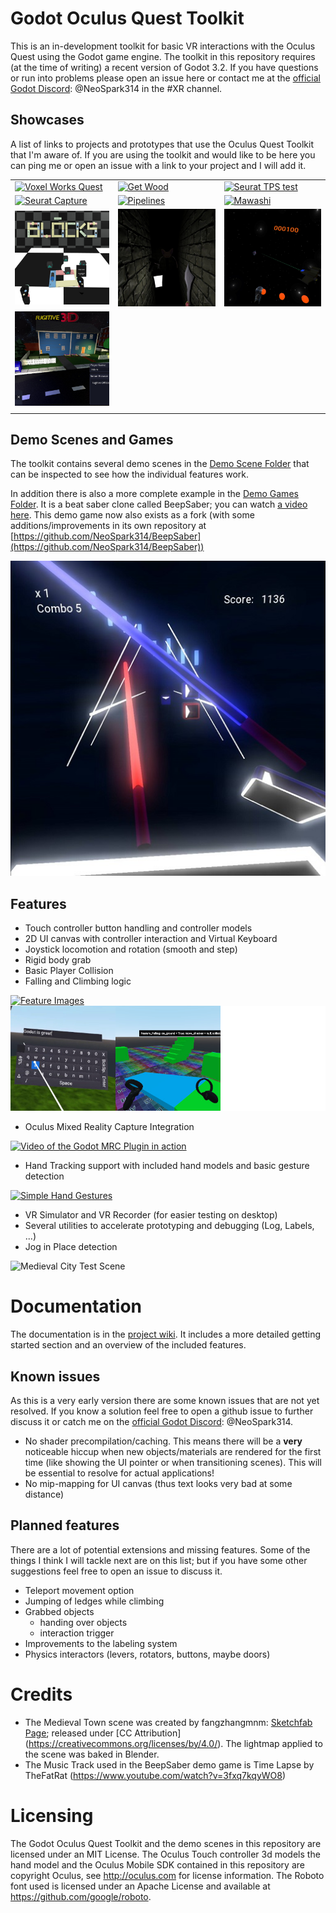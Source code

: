 # Godot Oculus Quest Toolkit <!-- omit in toc --> 
This is an in-development toolkit for basic VR interactions with the Oculus Quest using the Godot game engine.
The toolkit in this repository requires (at the time of writing) a recent version of Godot 3.2.
If you have questions or run into problems please open an issue here or contact me at the [official Godot Discord](https://discord.gg/zH7NUgz): @NeoSpark314 in the #XR channel.

## Showcases
A list of links to projects and prototypes that use the Oculus Quest Toolkit that I'm aware of. If you are using the toolkit and would like to be here you can ping me or open an issue with a link to your project and I will add it.

| | | |
| -- | -- | -- |
|[![Voxel Works Quest](doc/images/showcase/voxel_works_quest.jpg)](https://sidequestvr.com/#/app/431) | [![Get Wood](doc/images/showcase/getwood.jpg)](https://globalgamejam.org/2020/games/get-wood-0) | [![Seurat TPS test](doc/images/showcase/seurat_tps_test.jpg)](https://www.youtube.com/watch?v=2RgMMeGQi2Q) |
|[![Seurat Capture](doc/images/showcase/seurat_capture.jpg)](https://www.youtube.com/watch?v=ikYTkyIMV8k) | [![Pipelines](doc/images/showcase/pipelines.jpg)](https://saoigames.itch.io/pipelines-quest) | [![Mawashi](doc/images/showcase/mawashi.jpg)](https://sidequestvr.com/#/app/460) |
|[![Blocks](doc/images/showcase/blocks.jpg)](https://kosmosschool.itch.io/blocks) | [![The Impossible Crypt](doc/images/showcase/impossible_crypt.jpg)](https://neospark314.itch.io/the-impossible-crypt)  | [![SpaceToys](doc/images/showcase/spacetoys.jpg)](https://github.com/ssj71/SpaceToys)|
| [![Fugitive](doc/images/showcase/fugitive.jpg)](https://wavesonics.itch.io/fugitive-3d) | | |
| | | |

## Demo Scenes and Games
The toolkit contains several demo scenes in the [Demo Scene Folder](demo_scenes/) that can be inspected to see how the individual features work.

In addition there is also a more complete example in the [Demo Games Folder](dmeo_games/). It is a beat saber clone called BeepSaber; you can watch [a video here](https://www.youtube.com/watch?v=kg3yiwaphlk). This demo game now also exists as a fork (with some additions/improvements in its own repository at
[https://github.com/NeoSpark314/BeepSaber](https://github.com/NeoSpark314/BeepSaber))

[![BeepSaber Demo Video](doc/images/showcase/beepsaber.jpg)](https://www.youtube.com/watch?v=kg3yiwaphlk)

## Features
- Touch controller button handling and controller models
- 2D UI canvas with controller interaction and Virtual Keyboard
- Joystick locomotion and rotation (smooth and step)
- Rigid body grab
- Basic Player Collision
- Falling and Climbing logic

[![Feature Images](doc/images/feature_overview.jpg?raw=true)](https://youtu.be/-jzkHOum1kU)
![Feature Images 2](doc/images/feature_overview_2.jpg)

- Oculus Mixed Reality Capture Integration

[![Video of the Godot MRC Plugin in action](https://img.youtube.com/vi/LDKzn48-3cs/0.jpg)](https://www.youtube.com/watch?v=LDKzn48-3cs)

- Hand Tracking support with included hand models and basic gesture detection

[![Simple Hand Gestures](doc/images/hand_gestures.jpg?raw=true)](https://twitter.com/NeoSpark314/status/1213443646755934208)


- VR Simulator and VR Recorder (for easier testing on desktop)
- Several utilities to accelerate prototyping and debugging (Log, Labels, ...)
- Jog in Place detection

![Medieval City Test Scene](doc/images/medieval_city_screenshot.jpg?raw=true)


# Documentation
The documentation is in the [project wiki](https://github.com/NeoSpark314/godot_oculus_quest_toolkit/wiki). It includes
a more detailed getting started section and an overview of the included features.

## Known issues

As this is a very early version there are some known issues that are not yet resolved. If you know a solution feel free to open a github issue to further discuss it or catch me on the [official Godot Discord](https://discord.gg/zH7NUgz): @NeoSpark314.

- No shader precompilation/caching. This means there will be a **very** noticeable hiccup when new objects/materials are rendered for the first time (like showing the UI pointer or when transitioning scenes). This will be essential to resolve for actual applications!
- No mip-mapping for UI canvas (thus text looks very bad at some distance)


## Planned features

There are a lot of potential extensions and missing features. Some of the things I think I will tackle next are on this list; but if you have some other suggestions feel free to open an issue to discuss it.

- Teleport movement option
- Jumping of ledges while climbing
- Grabbed objects
  - handing over objects
  - interaction trigger
- Improvements to the labeling system
- Physics interactors (levers, rotators, buttons, maybe doors)

# Credits
- The Medieval Town scene was created by fangzhangmnm: [Sketchfab Page](https://sketchfab.com/3d-models/medieval-town-a174a1449da345b8ab51308032587e71); released under [CC Attribution] (https://creativecommons.org/licenses/by/4.0/). The lightmap applied to the scene was baked in Blender.
- The Music Track used in the BeepSaber demo game is Time Lapse by TheFatRat (https://www.youtube.com/watch?v=3fxq7kqyWO8)


# Licensing
The Godot Oculus Quest Toolkit and the demo scenes in this repository are licensed under an MIT License. The Oculus Touch controller 3d models the hand model and the Oculus Mobile SDK contained in this repository are copyright Oculus, see http://oculus.com for license information.
The Roboto font used is licensed under an Apache License and available at https://github.com/google/roboto.